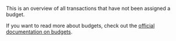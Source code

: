 This is an overview of all transactions that have not been assigned a budget.

If you want to read more about budgets, check out the [official documentation on budgets](https://docs.firefly-iii.org/concepts/budgets).

